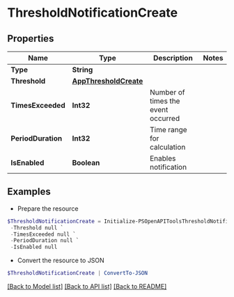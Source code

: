 # ThresholdNotificationCreate
## Properties

Name | Type | Description | Notes
------------ | ------------- | ------------- | -------------
**Type** | **String** |  | 
**Threshold** | [**AppThresholdCreate**](AppThresholdCreate.md) |  | 
**TimesExceeded** | **Int32** | Number of times the event occurred | 
**PeriodDuration** | **Int32** | Time range for calculation | 
**IsEnabled** | **Boolean** | Enables notification | 

## Examples

- Prepare the resource
```powershell
$ThresholdNotificationCreate = Initialize-PSOpenAPIToolsThresholdNotificationCreate  -Type null `
 -Threshold null `
 -TimesExceeded null `
 -PeriodDuration null `
 -IsEnabled null
```

- Convert the resource to JSON
```powershell
$ThresholdNotificationCreate | ConvertTo-JSON
```

[[Back to Model list]](../README.md#documentation-for-models) [[Back to API list]](../README.md#documentation-for-api-endpoints) [[Back to README]](../README.md)

